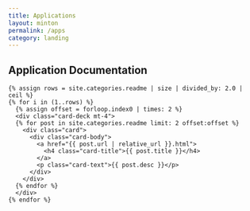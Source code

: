 ```yaml
---
title: Applications
layout: minton
permalink: /apps
category: landing
---
```


<section class="section content" id="apps-list">
  <div class="container">
    <div class="row">
      <div class="col-sm-12 text-center">
        <h2 class="title">Application Documentation</h2>
      </div>
    </div>

    {% assign rows = site.categories.readme | size | divided_by: 2.0 | ceil %}
    {% for i in (1..rows) %}
      {% assign offset = forloop.index0 | times: 2 %}
      <div class="card-deck mt-4">
      {% for post in site.categories.readme limit: 2 offset:offset %}
        <div class="card">
          <div class="card-body">
            <a href="{{ post.url | relative_url }}.html">
              <h4 class="card-title">{{ post.title }}</h4>
            </a>
            <p class="card-text">{{ post.desc }}</p>
          </div>
        </div>
      {% endfor %}
      </div>
    {% endfor %}
  </div>
</section>
